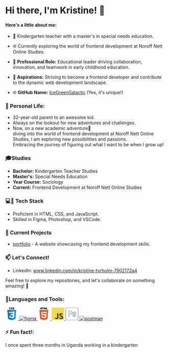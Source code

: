 # Hi there, I'm Kristine! 👋

 #### Here's a little about me:
- 🍎 Kindergarten teacher with a master's in special needs education.
- 🌐 Currently exploring the world of frontend development at Noroff Nett Online Studies.

- 🏫 **Professional Role:** Educational leader driving collaboration, innovation, and teamwork in early childhood education.
- 🚀 **Aspirations:** Striving to become a frontend developer and contribute to the dynamic web development landscape.

- 🌐 **GitHub Name:** [IceGreenGalactic](https://github.com/IceGreenGalactic) (Yes, it's unique!)

  
### 🌈 Personal Life:
- 32-year-old parent to an awesome kid.
- Always on the lookout for new adventures and challenges.
- Now, on a new academic adventure🚀<br>
   diving into the world of frontend development at Noroff Nett Online Studies, I am exploring new possibilities and passions.<br>
   Embracing the journey of figuring out what I want to be when I grow up!
  

### 🎓Studies
-  **Bachelor:** Kindergarten Teacher Studies
-  **Master's:** Special Needs Education
-  **Year Course:** Sociology
-  **Current:** Frontend Development at Noroff Nett Online Studies
### 💻🎨 Tech Stack
- Proficient in HTML, CSS, and JavaScript.
-  Skilled in Figma, Photoshop, and VSCode.
 
### 🌱 Current Projects

- [portfolio](#) - A website showcasing my frontend development skills.


### 📫 Let's Connect!

- LinkedIn: www.linkedin.com/in/kristine-tyrholm-7902172a4

Feel free to explore my repositories, and let's collaborate on something amazing! 🚀


### 💬Languages and Tools:

<p align="left">
  <a href="https://www.w3schools.com/css/" target="_blank" rel="noreferrer">
    <img src="https://raw.githubusercontent.com/devicons/devicon/master/icons/css3/css3-original-wordmark.svg" alt="css3" width="40" height="40"/>
  </a>
  <a href="https://www.figma.com/" target="_blank" rel="noreferrer">
    <img src="https://www.vectorlogo.zone/logos/figma/figma-icon.svg" alt="figma" width="40" height="40"/>
  </a>
  <a href="https://www.w3.org/html/" target="_blank" rel="noreferrer">
    <img src="https://raw.githubusercontent.com/devicons/devicon/master/icons/html5/html5-original-wordmark.svg" alt="html5" width="40" height="40"/>
  </a>
  <a href="https://developer.mozilla.org/en-US/docs/Web/JavaScript" target="_blank" rel="noreferrer">
    <img src="https://raw.githubusercontent.com/devicons/devicon/master/icons/javascript/javascript-original.svg" alt="javascript" width="40" height="40"/>
  </a>
  <a href="https://www.photoshop.com/en" target="_blank" rel="noreferrer">
    <img src="https://raw.githubusercontent.com/devicons/devicon/master/icons/photoshop/photoshop-line.svg" alt="photoshop" width="40" height="40"/>
  </a>
  <a href="https://postman.com" target="_blank" rel="noreferrer">
    <img src="https://www.vectorlogo.zone/logos/getpostman/getpostman-icon.svg" alt="postman" width="40" height="40"/>
  </a>
</p>

### ⚡ Fun fact!:

I once spent three months in Uganda working in a kindergarten

